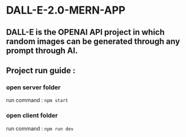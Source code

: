 # DALL-E-2.0-MERN-APP
## DALL-E is the OPENAI API project in which random images can be generated through any prompt through AI.

## Project run guide : 

### open server folder 
run command : `npm start`

### open client  folder
run command : `npm run dev`
